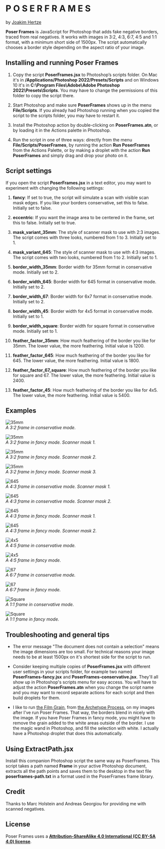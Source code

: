 P O S E R  F R A M E S
======================

by [Joakim Hertze](https://www.hertze.se)

**Poser Frames** is JavaScript for Photoshop that adds fake negative borders, traced from real negatives. It works with images in 3:2, 4:3, 6:7, 4:5 and 1:1 format, with a minimum short side of 1500px. The script automatically chooses a border style depending on the aspect ratio of your image.


Installing and running Poser Frames
------------------------------------------------------------

1. Copy the script **PoserFrames.jsx** to Photoshop’s scripts folder. On Mac it's in **/Applications/Photoshop 2022/Presets/Scripts** and on Windows 10 it's in **C:\Program Files\Adobe\Adobe Photoshop 2022\Presets\Scripts**. You may have to change the permissions of this folder to copy the script there.

3. Start Photoshop and make sure **PoserFrames** shows up in the menu **File/Scripts**. If you already had Photoshop running when you copied the script to the scripts folder, you may have to restart it.

3. Install the Photoshop action by double-clicking on **PoserFrames.atn**, or by loading it in the Actions palette in Photoshop.

4. Run the script in one of three ways: directly from the menu **File/Scripts/PoserFrames**, by running the action **Run PoserFrames** from the Actions Palette, or by making a droplet with the action **Run PoserFrames** and simply drag and drop your photo on it.


Script settings
---------------

If you open the script **PoserFrames.jsx** in a text editor, you may want to experiment with changing the following settings:

1. **fancy**: If set to true, the script will simulate a scan with visible scan mask edges. If you like your borders conservative, set this to false. Initially set to false.

2. **eccentric**: If you want the image area to be centered in the frame, set this to false. Initially set to true.

3. **mask_variant_35mm**: The style of scanner mask to use with 2:3 images. The script comes with three looks, numbered from 1 to 3. Initially set to 1.

4. **mask_variant_645**: The style of scanner mask to use with 4:3 images. The script comes with two looks, numbered from 1 to 2. Initially set to 1.

5. **border_width_35mm**: Border width for 35mm format in conservative mode. Initially set to 2.

6. **border_width_645**: Border width for 645 format in conservative mode. Initially set to 2.

7. **border_width_67**: Border width for 6x7 format in conservative mode. Initially set to 2.

8. **border_width_45**: Border width for 4x5 format in conservative mode. Initially set to 1.

9. **border_width_square**: Border width for square format in conservative mode. Initially set to 1.

10. **feather_factor_35mm**: How much feathering of the border you like for 35mm. The lower value, the more feathering. Initial value is 1200.

11. **feather_factor_645**: How much feathering of the border you like for 645. The lower value, the more feathering. Initial value is 1800.

12. **feather_factor_67_square**: How much feathering of the border you like for square and 67. The lower value, the more feathering. Initial value is 2400.

13. **feather_factor_45**: How much feathering of the border you like for 4x5. The lower value, the more feathering. Initial value is 5400. 


Examples
--------

![35mm](/examples/35mm.jpeg) <br>
*A 3:2 frame in conservative mode.*

![35mm](/examples/35mm-fancy-v1.jpeg) <br>
*A 3:2 frame in fancy mode. Scanner mask 1.*

![35mm](/examples/35mm-fancy-v2.jpeg) <br>
*A 3:2 frame in fancy mode. Scanner mask 2.*

![35mm](/examples/35mm-fancy-v3.jpeg) <br>
*A 3:2 frame in fancy mode. Scanner mask 3.*

![645](/examples/645-v1.jpeg) <br>
*A 4:3 frame in conservative mode. Scanner mask 1.*

![645](/examples/645-v2.jpeg) <br>
*A 4:3 frame in conservative mode. Scanner mask 2.*

![645](/examples/645-fancy-v1.jpeg) <br>
*A 4:3 frame in fancy mode. Scanner mask 1.*

![645](/examples/645-fancy-v2.jpeg) <br>
*A 4:3 frame in fancy mode. Scanner mask 2.*

![4x5](/examples/4x5.jpeg) <br>
*A 4:5 frame in conservative mode.*

![4x5](/examples/4x5-fancy.jpeg) <br>
*A 4:5 frame in fancy mode.*

![67](/examples/67.jpeg) <br>
*A 6:7 frame in conservative mode.*

![67](/examples/67-fancy.jpeg) <br>
*A 6:7 frame in fancy mode.*

![Square](/examples/square.jpeg) <br>
*A 1:1 frame in conservative mode.*

![Square](/examples/square-fancy.jpeg) <br>
*A 1:1 frame in fancy mode.*


Troubleshooting and general tips
--------------------------------

- The error message "The document does not contain a selection" means the image dimensions are too small. For technical reasons your image needs to be at least 1500px on it's shortest side for the script to run.

- Consider keeping multiple copies of **PoserFrames.jsx** with different user settings in your scripts folder, for example two named **PoserFrames-fancy.jsx** and **PoserFrames-conservative.jsx**. They'll all show up in Photoshop's scripts menu for easy access. You will have to adjust the action **PoserFrames.atn** when you change the script name and you may want to record separate actions for each script and then  build droplets for them.

- I like to run [the Film Grain](https://thearchetypeprocess.com/collections/adobe-photoshop-actions/products/the-film-grain), from [the Archetype Process](https://thearchetypeprocess.com), on my images after I've run Poser Frames. That way, the borders blend in nicely with the image. If you have Poser Frames in fancy mode, you might have to remove the grain added to the white areas outside of the border. I use the magic wand in Photoshop, and fill the selection with white. I actually have a Photoshop droplet that does this automatically.


Using ExtractPath.jsx
---------------------

Install this companion Photoshop script the same way as PoserFrames. This script takes a path named **Frame** in your active Photoshop document, extracts all the path points and saves them to the desktop in the text file **poserframes-path.txt** in a format used in the PoserFrames frame library.



Credit
------

Thanks to Marc Holstein and Andreas Georgiou for providing me with scanned negatives.


License
-------

Poser Frames uses a [**Attribution-ShareAlike 4.0 International (CC BY-SA 4.0) license**](https://creativecommons.org/licenses/by-sa/4.0/).